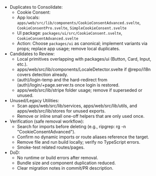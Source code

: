 - Duplicates to Consolidate:                                                                                                                     
    - Cookie Consent:                                                                                                                            
    - App locals: `apps/web/src/lib/components/CookieConsentAdvanced.svelte`, `CookieConsentPro.svelte`, `SimpleCookieConsent.svelte`            
    - UI package: `packages/ui/src/CookieConsent.svelte`, `CookieConsentAdvanced.svelte`                                                         
    - Action: Choose `packages/ui` as canonical; implement variants via props; replace app usage; remove local duplicates.                       
- Candidates to Review:                                                                                                                          
    - Local primitives overlapping with packages/ui (Button, Card, Input, etc.).                                                                 
    - apps/web/src/lib/components/LocaleDetector.svelte if @repo/i18n covers detection already.                                                  
    - (auth)/login-temp and the hard-redirect from (auth)/login/+page.server.ts once login is restored.                                          
    - apps/web/src/lib/stripe folder usage; remove if superseded or unused.                                                                      
- Unused/Legacy Utilities:                                                                                                                       
    - Scan apps/web/src/lib/services, apps/web/src/lib/utils, and apps/web/src/lib/stores for unused exports.                                    
    - Remove or inline small one-off helpers that are only used once.                                                                            
- Verification (safe removal workflow):                                                                                                          
    - Search for imports before deleting (e.g., ripgrep: rg -n "CookieConsentAdvanced").                                                         
    - Confirm no dynamic imports or route aliases reference the target.                                                                          
    - Remove file and run build locally; verify no TypeScript errors.                                                                            
    - Smoke-test related routes/pages.                                                                                                           
- DoD:                                                                                                                                           
    - No runtime or build errors after removal.                                                                                                  
    - Bundle size and component duplication reduced.                                                                                             
    - Clear migration notes in commit/PR description.